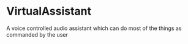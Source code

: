 # VirtualAssistant
A voice controlled audio assistant which can do most of the things as commanded by the user
